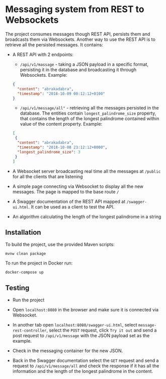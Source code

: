 # Messaging system from REST to Websockets

The project consumes messages though REST API, persists them and broadcasts them via Websockets. 
Another way to use the REST API is to retrieve all the persisted messages. 
It contains:

* A REST API with 2 endpoints:
    * `/api/v1/massage` - taking a JSON payload in a specific format, 
    persisting it in the database and broadcasting it through Websockets. 
    Example:
    
    ```json
    {
      "content": "abrakadabra",
      "timestamp": "2018-10-09 00:12:12+0100"
    }
    ```
    * `/api/v1/message/all"` - retrieving all the messages persisted in the database. 
    The entities contain `longest_palindrome_size` property, 
    that contains the length of the longest palindrome 
    contained within value of the content property. 
    Example:
    ```json
    [
     {   
      "content": "abrakadabra",
      "timestamp": "2018-10-08 23:12:12+0000",
      "longest_palindrome_size": 3
     }
    ]
    ```

* A Websocket server broadcasting real time all the messages 
at `/public` for all the clients that are listening

* A simple page connecting via Websocket to display all the new messages. 
The page is mapped to the base route `/`

* A Swagger documentation of the REST API mapped at `/swagger-ui.html`. 
It can be used as a client to test the API.

* An algorithm calculating the length of the longest palindrome in a string

## Installation

To build the project, use the provided Maven scripts:
```
mvnw clean package
```
To run the project in Docker run:
```
docker-compose up
```

## Testing

* Run the project

* Open `localhost:8080` in the browser and make sure it is connected via Websocket.

* In another tab open `localhost:8080/swagger-ui.html`, select `message-rest-controller`, 
select the `POST` request, click `Try it out` and send a post request to `/api/v1/message`
 with the JSON payload set as the example.
 
* Check in the messaging container for the new JSON.
 
* Back in the Swagger documentation select the `GET` request and send a request to `/api/v1/message/all` 
 and check the response if it has all the information and the length of the longest palindrome 
 in the content.